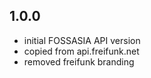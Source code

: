 1.0.0
-----
* initial FOSSASIA API version
* copied from api.freifunk.net
* removed freifunk branding
